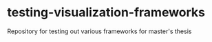 # testing-visualization-frameworks
Repository for testing out various frameworks for master's thesis
